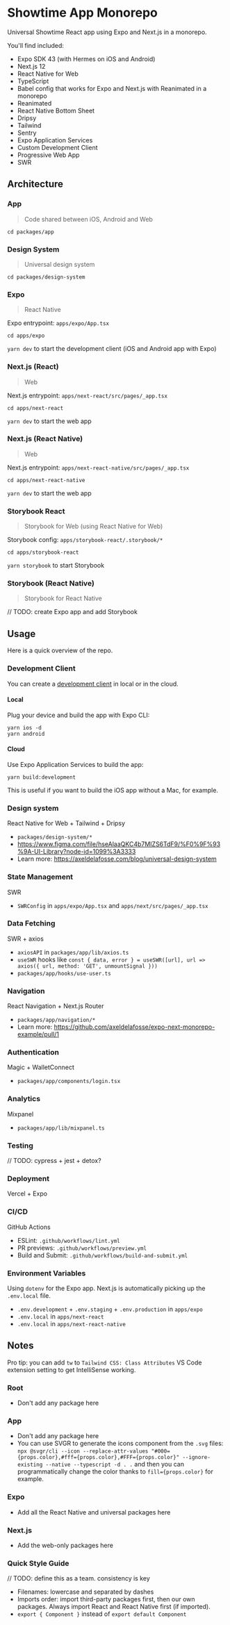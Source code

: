 # Showtime App Monorepo

Universal Showtime React app using Expo and Next.js in a monorepo.

You'll find included:

-   Expo SDK 43 (with Hermes on iOS and Android)
-   Next.js 12
-   React Native for Web
-   TypeScript
-   Babel config that works for Expo and Next.js with Reanimated in a monorepo
-   Reanimated
-   React Native Bottom Sheet
-   Dripsy
-   Tailwind
-   Sentry
-   Expo Application Services
-   Custom Development Client
-   Progressive Web App
-   SWR

## Architecture

### App

> Code shared between iOS, Android and Web

`cd packages/app`

### Design System

> Universal design system

`cd packages/design-system`

### Expo

> React Native

Expo entrypoint: `apps/expo/App.tsx`

`cd apps/expo`

`yarn dev` to start the development client (iOS and Android app with Expo)

### Next.js (React)

> Web

Next.js entrypoint: `apps/next-react/src/pages/_app.tsx`

`cd apps/next-react`

`yarn dev` to start the web app

### Next.js (React Native)

> Web

Next.js entrypoint: `apps/next-react-native/src/pages/_app.tsx`

`cd apps/next-react-native`

`yarn dev` to start the web app

### Storybook React

> Storybook for Web (using React Native for Web)

Storybook config: `apps/storybook-react/.storybook/*`

`cd apps/storybook-react`

`yarn storybook` to start Storybook

### Storybook (React Native)

> Storybook for React Native

// TODO: create Expo app and add Storybook

## Usage

Here is a quick overview of the repo.

### Development Client

You can create a [development client](https://docs.expo.dev/clients/introduction/) in local or in the cloud.

#### Local

Plug your device and build the app with Expo CLI:

```
yarn ios -d
yarn android
```

#### Cloud

Use Expo Application Services to build the app:

```
yarn build:development
```

This is useful if you want to build the iOS app without a Mac, for example.

### Design system

React Native for Web + Tailwind + Dripsy

-   `packages/design-system/*`
-   https://www.figma.com/file/hseAlaaQKC4b7MIZS6TdF9/%F0%9F%93%9A-UI-Library?node-id=1099%3A3333
-   Learn more: https://axeldelafosse.com/blog/universal-design-system

### State Management

SWR

-   `SWRConfig` in `apps/expo/App.tsx` and `apps/next/src/pages/_app.tsx`

### Data Fetching

SWR + axios

-   `axiosAPI` in `packages/app/lib/axios.ts`
-   `useSWR` hooks like `const { data, error } = useSWR([url], url => axios({ url, method: 'GET', unmountSignal }))`
-   `packages/app/hooks/use-user.ts`

### Navigation

React Navigation + Next.js Router

-   `packages/app/navigation/*`
-   Learn more: https://github.com/axeldelafosse/expo-next-monorepo-example/pull/1

### Authentication

Magic + WalletConnect

-   `packages/app/components/login.tsx`

### Analytics

Mixpanel

-   `packages/app/lib/mixpanel.ts`

### Testing

// TODO: cypress + jest + detox?

### Deployment

Vercel + Expo

### CI/CD

GitHub Actions

-   ESLint: `.github/workflows/lint.yml`
-   PR previews: `.github/workflows/preview.yml`
-   Build and Submit: `.github/workflows/build-and-submit.yml`

### Environment Variables

Using `dotenv` for the Expo app. Next.js is automatically picking up the `.env.local` file.

-   `.env.development` + `.env.staging` + `.env.production` in `apps/expo`
-   `.env.local` in `apps/next-react`
-   `.env.local` in `apps/next-react-native`

## Notes

Pro tip: you can add `tw` to `Tailwind CSS: Class Attributes` VS Code extension setting to get IntelliSense working.

### Root

-   Don't add any package here

### App

-   Don't add any package here
-   You can use SVGR to generate the icons component from the `.svg` files: `npx @svgr/cli --icon --replace-attr-values "#000={props.color},#fff={props.color},#FFF={props.color}" --ignore-existing --native --typescript -d . .` and then you can programmatically change the color thanks to `fill={props.color}` for example.

### Expo

-   Add all the React Native and universal packages here

### Next.js

-   Add the web-only packages here

### Quick Style Guide

// TODO: define this as a team. consistency is key

-   Filenames: lowercase and separated by dashes
-   Imports order: import third-party packages first, then our own packages.
    Always import React and React Native first (if imported).
-   `export { Component }` instead of `export default Component`
